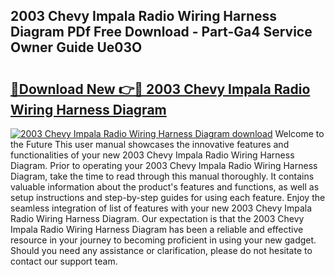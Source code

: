 ## 2003 Chevy Impala Radio Wiring Harness Diagram PDf Free Download - Part-Ga4 Service Owner Guide Ue03O

# <h2><a href="http://dfox5e.blite.top/?on=2003+Chevy+Impala+Radio+Wiring+Harness+Diagram">🔗Download New 👉🔴 2003 Chevy Impala Radio Wiring Harness Diagram</a></h2>

[![2003 Chevy Impala Radio Wiring Harness Diagram download](https://i.imgur.com/lujVjoI.png)](http://dfox5e.blite.top/?on=2003+Chevy+Impala+Radio+Wiring+Harness+Diagram)
Welcome to the Future This user manual showcases the innovative features and functionalities of your new 2003 Chevy Impala Radio Wiring Harness Diagram. Prior to operating your 2003 Chevy Impala Radio Wiring Harness Diagram, take the time to read through this manual thoroughly. It contains valuable information about the product's features and functions, as well as setup instructions and step-by-step guides for using each feature. Enjoy the seamless integration of list of features with your new 2003 Chevy Impala Radio Wiring Harness Diagram. Our expectation is that the 2003 Chevy Impala Radio Wiring Harness Diagram has been a reliable and effective resource in your journey to becoming proficient in using your new gadget. Should you need any assistance or clarification, please do not hesitate to contact our support team.
